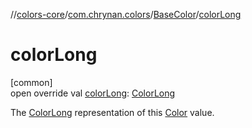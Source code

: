 //[colors-core](../../../index.md)/[com.chrynan.colors](../index.md)/[BaseColor](index.md)/[colorLong](color-long.md)

# colorLong

[common]\
open override val [colorLong](color-long.md): [ColorLong](../-color-long/index.md)

The [ColorLong](../-color-long/index.md) representation of this [Color](../-color/index.md) value.

